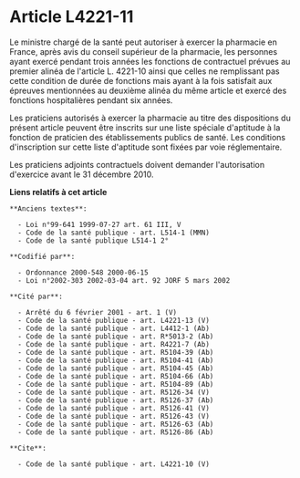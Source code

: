 # Article L4221-11

Le ministre chargé de la santé peut autoriser à exercer la pharmacie en France, après avis du conseil supérieur de la
pharmacie, les personnes ayant exercé pendant trois années les fonctions de contractuel prévues au premier alinéa de
l'article L. 4221-10 ainsi que celles ne remplissant pas cette condition de durée de fonctions mais ayant à la fois satisfait
aux épreuves mentionnées au deuxième alinéa du même article et exercé des fonctions hospitalières pendant six années.

Les praticiens autorisés à exercer la pharmacie au titre des dispositions du présent article peuvent être inscrits sur une
liste spéciale d'aptitude à la fonction de praticien des établissements publics de santé. Les conditions d'inscription sur
cette liste d'aptitude sont fixées par voie réglementaire.

Les praticiens adjoints contractuels doivent demander l'autorisation d'exercice avant le 31 décembre 2010.

**Liens relatifs à cet article**

	**Anciens textes**:

	  - Loi n°99-641 1999-07-27 art. 61 III, V
	  - Code de la santé publique - art. L514-1 (MMN)
	  - Code de la santé publique L514-1 2°

	**Codifié par**:

	  - Ordonnance 2000-548 2000-06-15
	  - Loi n°2002-303 2002-03-04 art. 92 JORF 5 mars 2002

	**Cité par**:

	  - Arrêté du 6 février 2001 - art. 1 (V)
	  - Code de la santé publique - art. L4221-13 (V)
	  - Code de la santé publique - art. L4412-1 (Ab)
	  - Code de la santé publique - art. R*5013-2 (Ab)
	  - Code de la santé publique - art. R4221-7 (Ab)
	  - Code de la santé publique - art. R5104-39 (Ab)
	  - Code de la santé publique - art. R5104-41 (Ab)
	  - Code de la santé publique - art. R5104-45 (Ab)
	  - Code de la santé publique - art. R5104-66 (Ab)
	  - Code de la santé publique - art. R5104-89 (Ab)
	  - Code de la santé publique - art. R5126-34 (V)
	  - Code de la santé publique - art. R5126-37 (Ab)
	  - Code de la santé publique - art. R5126-41 (V)
	  - Code de la santé publique - art. R5126-43 (V)
	  - Code de la santé publique - art. R5126-63 (Ab)
	  - Code de la santé publique - art. R5126-86 (Ab)

	**Cite**:

	  - Code de la santé publique - art. L4221-10 (V)
